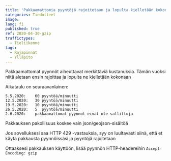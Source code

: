 ```yaml
---
title: 'Pakkaamattomia pyyntöjä rajoitetaan ja lopulta kielletään kokonaan'
categories: Tiedotteet
image:
lang: fi
published: true
ref: 2020-04-30-gzip
traffictypes:
  - Tieliikenne
tags:
  - Rajapinnat
  - Ylläpito
---
```

Pakkaamattomat pyynnöt aiheuttavat merkittäviä kustanuksia. Tämän vuoksi niitä aletaan ensin rajoittaa ja lopulta ne kielletään kokonaan

Aikataulu on seuraavanlainen:

```
5.5.2020:    60 pyyntöä/minuutti
12.5.2020:   30 pyyntöä/minuutti
19.5.2020:   10 pyyntöä/minuutti
26.5.2020:   5  pyyntöä/minuutti
2.6.2020:    pakkaamattomat pyynnöt eivät ole sallittuja
```

Pakkauksen pakollisuus koskee vain json/geojson-sisältöä

Jos sovelluksesi saa HTTP 429 -vastauksia, syy on luultavasti siinä, että et käytä pakkausta pyynnöissäsi ja pyyntöjä rajoitetaan

Ottaaksesi pakkauksen käyttöön, lisää pyynnön HTTP-headereihin `Accept-Encoding: gzip`
